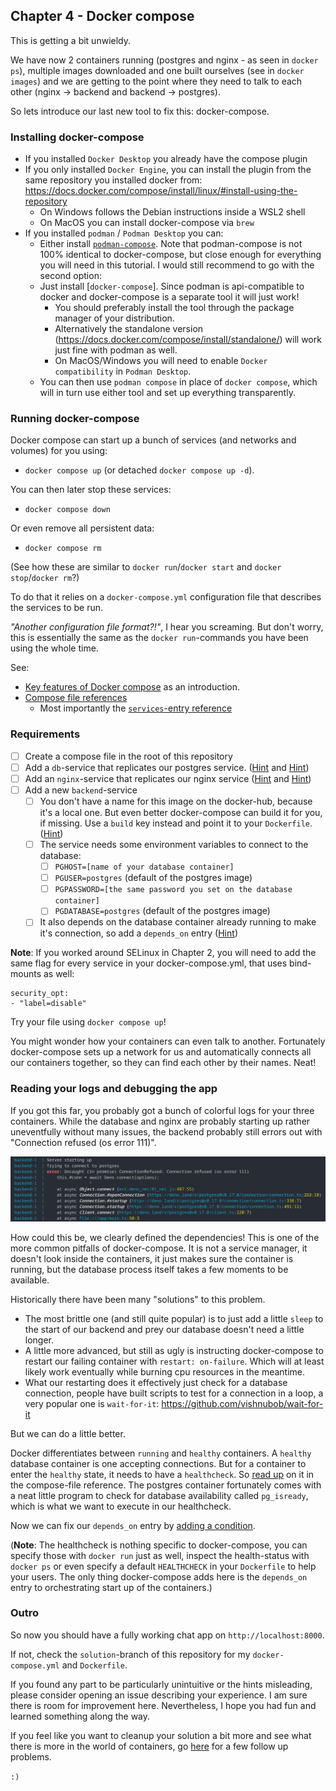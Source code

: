 ## Chapter 4 - Docker compose

This is getting a bit unwieldy.

We have now 2 containers running (postgres and nginx - as seen in `docker ps`), multiple images downloaded and one built ourselves (see in `docker images`) and we are getting to the point where they need to talk to each other (nginx -> backend and backend -> postgres).

So lets introduce our last new tool to fix this: docker-compose.

### Installing docker-compose

- If you installed `Docker Desktop` you already have the compose plugin
- If you only installed `Docker Engine`, you can install the plugin from the same repository you installed docker from: https://docs.docker.com/compose/install/linux/#install-using-the-repository
  - On Windows follows the Debian instructions inside a WSL2 shell
  - On MacOS you can install docker-compose via `brew`
- If you installed `podman` / `Podman Desktop` you can:
  - Either install [`podman-compose`](https://github.com/containers/podman-compose). Note that podman-compose is not 100% identical to docker-compose, but close enough for everything you will need in this tutorial. I would still recommend to go with the second option:
  - Just install [`docker-compose`]. Since podman is api-compatible to docker and docker-compose is a separate tool it will just work!
    - You should preferably install the tool through the package manager of your distribution.
    - Alternatively the standalone version (https://docs.docker.com/compose/install/standalone/) will work just fine with podman as well.
    - On MacOS/Windows you will need to enable `Docker compatibility` in `Podman Desktop`.
  - You can then use `podman compose` in place of `docker compose`, which will in turn use either tool and set up everything transparently.

### Running docker-compose

Docker compose can start up a bunch of services (and networks and volumes) for you using:
- `docker compose up` (or detached `docker compose up -d`).

You can then later stop these services:
- `docker compose down`

Or even remove all persistent data:
- `docker compose rm`

(See how these are similar to `docker run`/`docker start` and `docker stop`/`docker rm`?)

To do that it relies on a `docker-compose.yml` configuration file that describes the services to be run.

*"Another configuration file format?!"*, I hear you screaming. But don't worry, this is essentially the same as the `docker run`-commands you have been using the whole time.

See:
- [Key features of Docker compose](https://docs.docker.com/compose/features-uses/) as an introduction.
- [Compose file references](https://docs.docker.com/compose/compose-file/03-compose-file/)
  - Most importantly the [`services`-entry reference](https://docs.docker.com/compose/compose-file/05-services/)

### Requirements

- [ ] Create a compose file in the root of this repository
- [ ] Add a `db`-service that replicates our postgres service. ([Hint](https://docs.docker.com/compose/compose-file/05-services/#image) and [Hint](https://docs.docker.com/compose/compose-file/05-services/#environment))
- [ ] Add an `nginx`-service that replicates our nginx service ([Hint](https://docs.docker.com/compose/compose-file/05-services/#ports) and [Hint](https://docs.docker.com/compose/compose-file/05-services/#volumes)) 
- [ ] Add a new `backend`-service
  - [ ] You don't have a name for this image on the docker-hub, because it's a local one. But even better docker-compose can build it for you, if missing. Use a `build` key instead and point it to your `Dockerfile`. ([Hint](https://docs.docker.com/compose/compose-file/build/#attributes))
  - [ ] The service needs some environment variables to connect to the database:
     - [ ] `PGHOST=[name of your database container]`
     - [ ] `PGUSER=postgres` (default of the postgres image)
     - [ ] `PGPASSWORD=[the same password you set on the database container]`
     - [ ] `PGDATABASE=postgres` (default of the postgres image)
  - [ ] It also depends on the database container already running to make it's connection, so add a `depends_on` entry ([Hint](https://docs.docker.com/compose/compose-file/05-services/#depends_on))

**Note**: If you worked around SELinux in Chapter 2, you will need to add the same flag for every service in your docker-compose.yml, that uses bind-mounts as well:
```
security_opt:
- "label=disable"
```

Try your file using `docker compose up`!

You might wonder how your containers can even talk to another. Fortunately docker-compose sets up a network for us and automatically connects all our containers together, so they can find each other by their names. Neat!

### Reading your logs and debugging the app

If you got this far, you probably got a bunch of colorful logs for your three containers.
While the database and nginx are probably starting up rather uneventfully without many issues, the backend probably still errors out with "Connection refused (os error 111)".

![error-screenshot](./assets/error-screenshot.png)

How could this be, we clearly defined the dependencies! This is one of the more common pitfalls of docker-compose. It is not a service manager, it doesn't look inside the containers, it just makes sure the container is running, but the database process itself takes a few moments to be available.

Historically there have been many "solutions" to this problem.
- The most brittle one (and still quite popular) is to just add a little `sleep` to the start of our backend and prey our database doesn't need a little longer.
- A little more advanced, but still as ugly is instructing docker-compose to restart our failing container with `restart: on-failure`. Which will at least likely work eventually while burning cpu resources in the meantime.
- What our restarting does it effectively just check for a database connection, people have built scripts to test for a connection in a loop, a very popular one is `wait-for-it`: https://github.com/vishnubob/wait-for-it

But we can do a little better.

Docker differentiates between `running` and `healthy` containers. A `healthy` database container is one accepting connections. But for a container to enter the `healthy` state, it needs to have a `healthcheck`.
So [read up](https://docs.docker.com/compose/compose-file/05-services/#healthcheck) on it in the compose-file reference. The postgres container fortunately comes with a neat little program to check for database availability called `pg_isready`, which is what we want to execute in our healthcheck.

Now we can fix our `depends_on` entry by [adding a condition](https://docs.docker.com/compose/compose-file/05-services/#long-syntax-1).

(**Note**: The healthcheck is nothing specific to docker-compose, you can specify those with `docker run` just as well, inspect the health-status with `docker ps` or even specify a default `HEALTHCHECK` in your `Dockerfile` to help your users. The only thing docker-compose adds here is the `depends_on` entry to orchestrating start up of the containers.)

### Outro

So now you should have a fully working chat app on `http://localhost:8000`.

If not, check the `solution`-branch of this repository for my `docker-compose.yml` and `Dockerfile`.

If you found any part to be particularly unintuitive or the hints misleading, please consider opening an issue describing your experience. I am sure there is room for improvement here. Nevertheless, I hope you had fun and learned something along the way.

If you feel like you want to cleanup your solution a bit more and see what there is more in the world of containers, go [here](./5-more.md) for a few follow up problems.

`:)`
